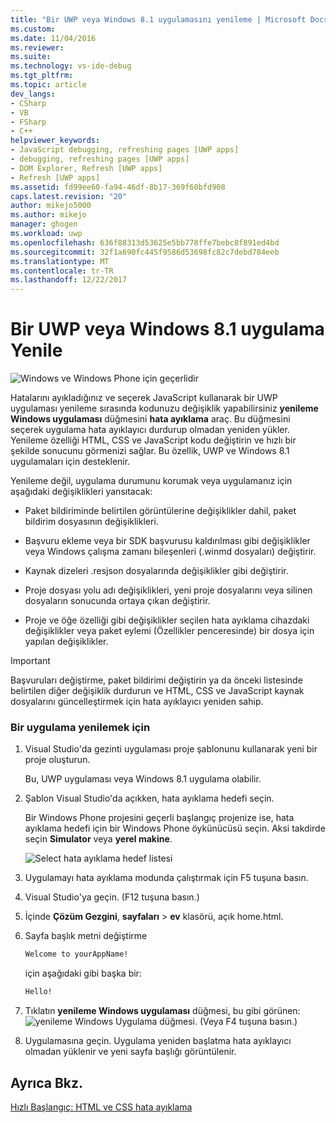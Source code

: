 ```yaml
---
title: "Bir UWP veya Windows 8.1 uygulamasını yenileme | Microsoft Docs"
ms.custom: 
ms.date: 11/04/2016
ms.reviewer: 
ms.suite: 
ms.technology: vs-ide-debug
ms.tgt_pltfrm: 
ms.topic: article
dev_langs:
- CSharp
- VB
- FSharp
- C++
helpviewer_keywords:
- JavaScript debugging, refreshing pages [UWP apps]
- debugging, refreshing pages [UWP apps]
- DOM Explorer, Refresh [UWP apps]
- Refresh [UWP apps]
ms.assetid: fd99ee60-fa94-46df-8b17-369f60bfd908
caps.latest.revision: "20"
author: mikejo5000
ms.author: mikejo
manager: ghogen
ms.workload: uwp
ms.openlocfilehash: 636f88313d53625e5bb778ffe7bebc8f891ed4bd
ms.sourcegitcommit: 32f1a690fc445f9586d53698fc82c7debd784eeb
ms.translationtype: MT
ms.contentlocale: tr-TR
ms.lasthandoff: 12/22/2017
---
```

# <a name="refresh-a-uwp-or-windows-81-app"></a>Bir UWP veya Windows 8.1 uygulama Yenile
![Windows ve Windows Phone için geçerlidir](../debugger/media/windows_and_phone_content.png "windows_and_phone_content")  
  
 Hatalarını ayıkladığınız ve seçerek JavaScript kullanarak bir UWP uygulaması yenileme sırasında kodunuzu değişiklik yapabilirsiniz **yenileme Windows uygulaması** düğmesini **hata ayıklama** araç. Bu düğmesini seçerek uygulama hata ayıklayıcı durdurup olmadan yeniden yükler. Yenileme özelliği HTML, CSS ve JavaScript kodu değiştirin ve hızlı bir şekilde sonucunu görmenizi sağlar. Bu özellik, UWP ve Windows 8.1 uygulamaları için desteklenir.  
  
 Yenileme değil, uygulama durumunu korumak veya uygulamanız için aşağıdaki değişiklikleri yansıtacak:  
  
-   Paket bildiriminde belirtilen görüntülerine değişiklikler dahil, paket bildirim dosyasının değişiklikleri.  
  
-   Başvuru ekleme veya bir SDK başvurusu kaldırılması gibi değişiklikler veya Windows çalışma zamanı bileşenleri (.winmd dosyaları) değiştirir.  
  
-   Kaynak dizeleri .resjson dosyalarında değişiklikler gibi değiştirir.  
  
-   Proje dosyası yolu adı değişiklikleri, yeni proje dosyalarını veya silinen dosyaların sonucunda ortaya çıkan değiştirir.  
  
-   Proje ve öğe özelliği gibi değişiklikler seçilen hata ayıklama cihazdaki değişiklikler veya paket eylemi (Özellikler penceresinde) bir dosya için yapılan değişiklikler.  
  
> [!IMPORTANT]
>  Başvuruları değiştirme, paket bildirimi değiştirin ya da önceki listesinde belirtilen diğer değişiklik durdurun ve HTML, CSS ve JavaScript kaynak dosyalarını güncelleştirmek için hata ayıklayıcı yeniden sahip.  
  
### <a name="to-refresh-an-app"></a>Bir uygulama yenilemek için  
  
1.  Visual Studio'da gezinti uygulaması proje şablonunu kullanarak yeni bir proje oluşturun.  
  
     Bu, UWP uygulaması veya Windows 8.1 uygulama olabilir.  
  
2.  Şablon Visual Studio'da açıkken, hata ayıklama hedefi seçin.  
  
     Bir Windows Phone projesini geçerli başlangıç projenize ise, hata ayıklama hedefi için bir Windows Phone öykünücüsü seçin. Aksi takdirde seçin **Simulator** veya **yerel makine**.  
  
     ![Select hata ayıklama hedef listesi](../debugger/media/js_select_target.png "JS_Select_Target")  
  
3.  Uygulamayı hata ayıklama modunda çalıştırmak için F5 tuşuna basın.  
  
4.  Visual Studio'ya geçin. (F12 tuşuna basın.)  
  
5.  İçinde **Çözüm Gezgini**, **sayfaları** > **ev** klasörü, açık home.html.  
  
6.  Sayfa başlık metni değiştirme  
  
    ```html  
    Welcome to yourAppName!  
    ```  
  
     için aşağıdaki gibi başka bir:  
  
    ```html  
    Hello!  
    ```  
  
7.  Tıklatın **yenileme Windows uygulaması** düğmesi, bu gibi görünen: ![yenileme Windows Uygulama düğmesi](../debugger/media/js_refresh.png "JS_Refresh"). (Veya F4 tuşuna basın.)  
  
8.  Uygulamasına geçin. Uygulama yeniden başlatma hata ayıklayıcı olmadan yüklenir ve yeni sayfa başlığı görüntülenir.  
  
## <a name="see-also"></a>Ayrıca Bkz.  
 [Hızlı Başlangıç: HTML ve CSS hata ayıklama](../debugger/quickstart-debug-html-and-css.md)